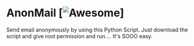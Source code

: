 # AnonMail [![Awesome](https://cdn.rawgit.com/sindresorhus/awesome/d7305f38d29fed78fa85652e3a63e154dd8e8829/media/badge.svg)]
Send email anonymously by using this Python Script.
Just download the script and give root permission and run....
It's SOOO easy.
